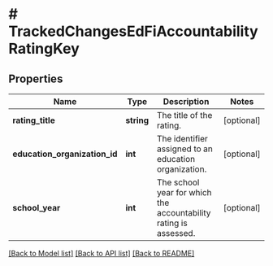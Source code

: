 # # TrackedChangesEdFiAccountabilityRatingKey

## Properties

Name | Type | Description | Notes
------------ | ------------- | ------------- | -------------
**rating_title** | **string** | The title of the rating. | [optional]
**education_organization_id** | **int** | The identifier assigned to an education organization. | [optional]
**school_year** | **int** | The school year for which the accountability rating is assessed. | [optional]

[[Back to Model list]](../../README.md#models) [[Back to API list]](../../README.md#endpoints) [[Back to README]](../../README.md)
